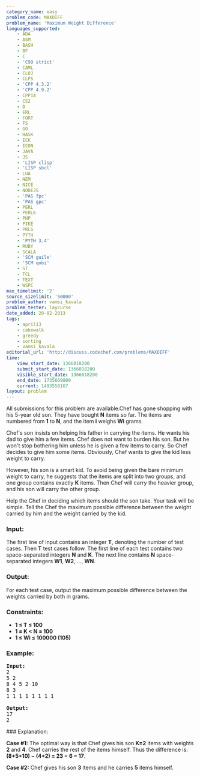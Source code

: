 ```yaml
---
category_name: easy
problem_code: MAXDIFF
problem_name: 'Maximum Weight Difference'
languages_supported:
    - ADA
    - ASM
    - BASH
    - BF
    - C
    - 'C99 strict'
    - CAML
    - CLOJ
    - CLPS
    - 'CPP 4.3.2'
    - 'CPP 4.9.2'
    - CPP14
    - CS2
    - D
    - ERL
    - FORT
    - FS
    - GO
    - HASK
    - ICK
    - ICON
    - JAVA
    - JS
    - 'LISP clisp'
    - 'LISP sbcl'
    - LUA
    - NEM
    - NICE
    - NODEJS
    - 'PAS fpc'
    - 'PAS gpc'
    - PERL
    - PERL6
    - PHP
    - PIKE
    - PRLG
    - PYTH
    - 'PYTH 3.4'
    - RUBY
    - SCALA
    - 'SCM guile'
    - 'SCM qobi'
    - ST
    - TCL
    - TEXT
    - WSPC
max_timelimit: '2'
source_sizelimit: '50000'
problem_author: vamsi_kavala
problem_tester: laycurse
date_added: 20-02-2013
tags:
    - april13
    - cakewalk
    - greedy
    - sorting
    - vamsi_kavala
editorial_url: 'http://discuss.codechef.com/problems/MAXDIFF'
time:
    view_start_date: 1366018200
    submit_start_date: 1366018200
    visible_start_date: 1366018200
    end_date: 1735669800
    current: 1493558167
layout: problem
---
```

All submissions for this problem are available.Chef has gone shopping with his 5-year old son. They have bought **N** items so far. The items are numbered from **1** to **N**, and the item **i** weighs **Wi** grams.

Chef's son insists on helping his father in carrying the items. He wants his dad to give him a few items. Chef does not want to burden his son. But he won't stop bothering him unless he is given a few items to carry. So Chef decides to give him some items. Obviously, Chef wants to give the kid less weight to carry.

However, his son is a smart kid. To avoid being given the bare minimum weight to carry, he suggests that the items are split into two groups, and one group contains exactly **K** items. Then Chef will carry the heavier group, and his son will carry the other group.

Help the Chef in deciding which items should the son take. Your task will be simple. Tell the Chef the maximum possible difference between the weight carried by him and the weight carried by the kid.

### Input:

The first line of input contains an integer **T**, denoting the number of test cases. Then **T** test cases follow. The first line of each test contains two space-separated integers **N** and **K**. The next line contains **N** space-separated integers **W1**, **W2**, ..., **WN**.

### Output:

For each test case, output the maximum possible difference between the weights carried by both in grams.

### Constraints:

- **1 ≤ T ≤ 100**
- **1 ≤ K < N ≤ 100**
- **1 ≤ Wi ≤ 100000 (105)**

### Example:

<pre>
<b>Input:</b>
2
5 2
8 4 5 2 10
8 3
1 1 1 1 1 1 1 1

<b>Output:</b>
17
2
</pre>### Explanation:

**Case #1:** The optimal way is that Chef gives his son **K=2** items with weights **2** and **4**. Chef carries the rest of the items himself. Thus the difference is: **(8+5+10) − (4+2) = 23 − 6 = 17**.

**Case #2:** Chef gives his son **3** items and he carries **5** items himself.
